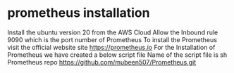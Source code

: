 # prometheus installation
Install the ubuntu version 20 from the AWS Cloud
Allow the Inbound rule 9090 which is the port number of Prometheus
To install the Prometheus visit the official website site https://prometheus.io
For the Installation of Prometheus we have created a below script file
Name of the script file is sh Prometheus repo
https://github.com/mubeen507/Prometheus.git
